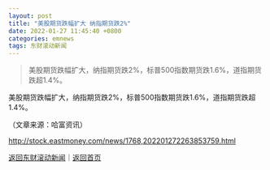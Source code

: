```yaml
---
layout: post
title: "美股期货跌幅扩大 纳指期货跌2%"
date: 2022-01-27 11:45:40 +0800
categories: emnews
tags: 东财滚动新闻
---
```

> 美股期货跌幅扩大，纳指期货跌2%，标普500指数期货跌1.6%，道指期货跌超1.4%。

<p>美股期货跌幅扩大，纳指期货跌2%，标普500指数期货跌1.6%，道指期货跌超1.4%。</p><p class="em_media">（文章来源：哈富资讯）</p>

<http://stock.eastmoney.com/news/1768,202201272263853759.html>

[返回东财滚动新闻](//finews.withounder.com/emnews/)｜[返回首页](//finews.withounder.com/)